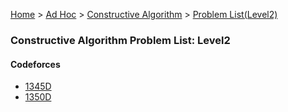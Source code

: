 [Home](../../../../) > [Ad Hoc](../../../) > [Constructive Algorithm](../../) > [Problem List(Level2)](./)

### Constructive Algorithm Problem List: Level2


#### Codeforces
- [1345D](../../l2-cf-1345D)
- [1350D](../../l2-cf-1350D)


